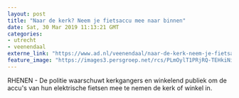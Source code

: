 ```yaml
---
layout: post
title: "Naar de kerk? Neem je fietsaccu mee naar binnen"
date: Sat, 30 Mar 2019 11:13:21 GMT
categories: 
- utrecht 
- veenendaal 
externe_link: "https://www.ad.nl/veenendaal/naar-de-kerk-neem-je-fietsaccu-mee-naar-binnen~a27dd3c9/"
feature_image: "https://images3.persgroep.net/rcs/PLmOylT1PRjRQ-TEHkiNiFeIyDA/diocontent/44686570/_fitwidth/400/?appId=21791a8992982cd8da851550a453bd7f&quality=0.7"
---
```


RHENEN - De politie waarschuwt kerkgangers en winkelend publiek om de accu's van hun elektrische fietsen mee te nemen de kerk of winkel in.
